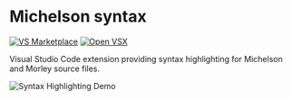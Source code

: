# Michelson syntax
[![VS Marketplace](https://img.shields.io/visual-studio-marketplace/v/baking-bad.michelson?style=flat&label=VS%20Marketplace&logo=visual-studio-code)](https://marketplace.visualstudio.com/items?itemName=baking-bad.michelson)
[![Open VSX](https://img.shields.io/open-vsx/v/baking-bad/michelson?color=green)](https://open-vsx.org/extension/baking-bad/michelson)

Visual Studio Code extension providing syntax highlighting for Michelson and Morley source
files.

![Syntax Highlighting Demo](https://i.imgur.com/mvnbIXY.png)
